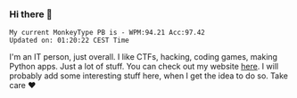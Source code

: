 ### Hi there 👋
<!-- PB START -->
```
My current MonkeyType PB is - WPM:94.21 Acc:97.42
Updated on: 01:20:22 CEST Time
```
<!-- PB END -->
I'm an IT person, just overall. I like CTFs, hacking, coding games, making Python apps. Just a lot of stuff.
You can check out my website [here](https://skill3472.github.io/).
I will probably add some interesting stuff here, when I get the idea to do so. Take care ❤️
